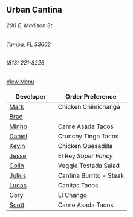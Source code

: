 ## Urban Cantina
###### 200 E. Madison St.
###### Tampa, FL 33602
###### (813) 221-8226

[View Menu](https://store7.geomerx.com/urbancantina/index.cfm?fuseaction=category&categoryID=1)



Developer     | Order Preference
--------------|---------------------
[Mark](http://github.com/mark-smithtb)              | Chicken Chimichanga
[Brad](https://github.com/bself)                    | 
[Minho](https://github.com/minhochoi)               | Carne Asada Tacos
[Daniel](https://github.come/dtartaglia)            | Crunchy Tinga Tacos
[Kevin]()                                           | Chicken Quesadilla
[Jesse](https://github.com/jessecurry)    	        | El Rey *Super Fancy*
[Colin](https://github.com/ColinFendrick)           | Veggie Tostada Salad
[Julius](https://github.com/jbzozowski)             | Cantina Burrito - Steak
[Lucas]()                                           | Canitas Tacos
[Cory]()                                            | El Chango
[Scott]()                                           | Carne Asada Tacos
